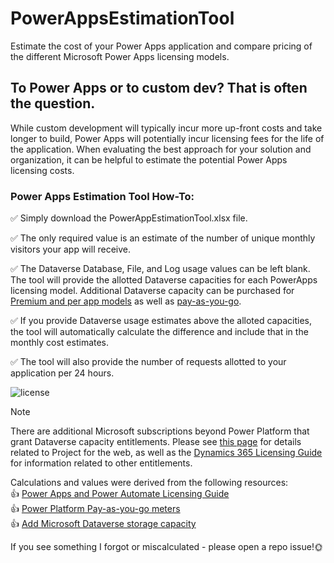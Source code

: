 # PowerAppsEstimationTool
Estimate the cost of your Power Apps application and compare pricing of the different Microsoft Power Apps licensing models. 

## To Power Apps or to custom dev? That is often the question.
While custom development will typically incur more up-front costs and take longer to build, Power Apps will potentially incur licensing fees for the life of the application. When evaluating the best approach for your solution and organization, it can be helpful to estimate the potential Power Apps licensing costs. 
### Power Apps Estimation Tool How-To:
:white_check_mark: Simply download the PowerAppEstimationTool.xlsx file.

:white_check_mark: The only required value is an estimate of the number of unique monthly visitors your app will receive.  

:white_check_mark: The Dataverse Database, File, and Log usage values can be left blank. The tool will provide the allotted Dataverse capacities for each PowerApps licensing model. Additional Dataverse capacity can be purchased for [Premium and per app models](https://learn.microsoft.com/en-us/power-platform/admin/add-storage#purchase-add-on-storage-capacity) as well as [pay-as-you-go](https://learn.microsoft.com/en-us/power-platform/admin/pay-as-you-go-meters?tabs=image#how-do-meters-work).  

:white_check_mark: If you provide Dataverse usage estimates above the alloted capacities, the tool will automatically calculate the difference and include that in the monthly cost estimates.  

:white_check_mark: The tool will also provide the number of requests allotted to your application per 24 hours.

![license](https://github.com/TracyGH/PowerAppsEstimationTool/assets/38665906/2ee54b83-ec74-40ff-9050-9f2bede6dae0)

> [!NOTE]
> There are additional Microsoft subscriptions beyond Power Platform that grant Dataverse capacity
> entitlements. Please see [this page](https://docs.microsoft.com/en-us/office365/servicedescriptions/project-online-service-description/project-web-service-description#project-for-the-web-and-microsoft-dataverse) for details related to Project for the web, as well as the [Dynamics 365 Licensing Guide](https://go.microsoft.com/fwlink/?LinkId=866544&clcid=0x409) for information related to other entitlements.

Calculations and values were derived from the following resources:  
:thumbsup: [Power Apps and Power Automate Licensing Guide](https://go.microsoft.com/fwlink/?linkid=2085130)  
:thumbsup: [Power Platform Pay-as-you-go meters](https://learn.microsoft.com/en-us/power-platform/admin/pay-as-you-go-meters)  
:thumbsup: [Add Microsoft Dataverse storage capacity](https://learn.microsoft.com/en-us/power-platform/admin/add-storage#purchase-add-on-storage-capacity)  

If you see something I forgot or miscalculated - please open a repo issue!:sun_with_face:
